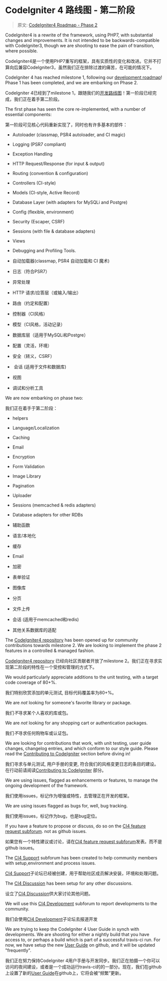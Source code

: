 # CodeIgniter 4 路线图 - 第二阶段

> 原文: [CodeIgniter4 Roadmap - Phase 2](http://forum.codeigniter.com/thread-65543.html)

CodeIgniter4 is a rewrite of the framework, using PHP7, with substantial changes and improvements. It is not intended to be backwards-compatible with CodeIgniter3, though we are shooting to ease the pain of transition, where possible.

CodeIgniter4是一个使用PHP7重写的框架，具有实质性的变化和改进。它并不打算向后兼容CodeIgniter3，虽然我们正在排除过渡的痛苦，在可能的情况下。

CodeIgniter 4 has reached milestone 1, following our [development roadmap](codeigniter-4-proposed-roadmap.md)! Phase 1 has been completed, and we are embarking on Phase 2.

CodeIgniter 4已经到了milestone 1，跟随我们的[开发路线图](codeigniter-4-proposed-roadmap.md)！第一阶段已经完成，我们正在着手第二阶段。

The first phase has seen the core re-implemented, with a number of essential components:

第一阶段可见核心代码重新实现了，同时也有许多基本的部件：

*  Autoloader (classmap, PSR4 autoloader, and CI magic)
*  Logging (PSR7 compliant)
*  Exception Handling
*  HTTP Request/Response (for input & output)
*  Routing (convention & configuration)
*  Controllers (CI-style)
*  Models (CI-style, Active Record)
*  Database Layer (with adapters for MySQLi and Postgre)
*  Config (flexible, environment)
*  Security (Escaper, CSRF)
*  Sessions (with file & database adapters)
*  Views
*  Debugging and Profiling Tools.

*  自动加载器(classmap, PSR4 自动加载和 CI 魔术)
*  日志（符合PSR7）
*  异常处理
*  HTTP 请求/应答层（或输入/输出）
*  路由（约定和配置）
*  控制器（CI风格）
*  模型（CI风格，活动记录）
*  数据库层（适用于MySQLi和Postgre）
*  配置（灵活，环境）
*  安全（转义，CSRF）
*  会话 (适用于文件和数据库)
*  视图
*  调试和分析工具

We are now embarking on phase two:

我们正在着手于第二阶段：

*  helpers
*  Language/Localization
*  Caching
*  Email
*  Encryption
*  Form Validation
*  Image Library
*  Pagination
*  Uploader
*  Sessions (memcached & redis adapters)
*  Database adapters for other RDBs

*  辅助函数
*  语言/本地化
*  缓存
*  Email
*  加密
*  表单验证
*  图像库
*  分页
*  文件上传
*  会话 (适用于memcached和redis)
*  其他关系数据库的适配

The [CodeIgniter4 repository](https://github.com/bcit-ci/CodeIgniter4) has been opened up for community contributions towards milestone 2. We are looking to implement the phase 2 features in a controlled & managed fashion.

[CodeIgniter4 repository](https://github.com/bcit-ci/CodeIgniter4) 已经向社区贡献者开放了milestone 2。我们正在寻求实现第二阶段的特性在一个受控和管理的方式下。

We would particularly appreciate additions to the unit testing, with a target code coverage of 80+%.

我们特别欣赏添加的单元测试, 目标代码覆盖率为80+%。

We are *not* looking for someone's favorite library or package.

我们*不*寻求某个人喜欢的库或包。

We are *not* looking for any shopping cart or authentication packages.

我们*不*寻求任何购物车或认证包。

We are looking for contributions that work, with unit testing, user guide changes, changelog entries, and which conform to our style guide. Please read the [Contributing to CodeIgniter](https://bcit-ci.github.io/CodeIgniter4/contributing) section before diving in!

我们寻求与单元测试, 用户手册的变更, 符合我们的风格变更日志的条目的建设。在行动前请阅读[Contributing to CodeIgniter](https://bcit-ci.github.io/CodeIgniter4/contributing) 部分。

We are using issues, flagged as enhancements or features, to manage the ongoing development of the framework.

我们使用issues，标记作为增强或特性，去管理正在开发的框架。

We are using issues flagged as bugs for, well, bug tracking.

我们使用issues，标记作为bug，也是bug定位。

If you have a feature to propose or discuss, do so on the [CI4 feature request subforum](https://forum.codeigniter.com/forum-29.html). not as github issues.

如果您有一个特性建议或讨论，请在[CI4 feature request subforum](https://forum.codeigniter.com/forum-29.html)发表。而不是github issues。

The [CI4 Support](https://forum.codeigniter.com/forum-30.html) subforum has been created to help community members with setup,environment and process issues.

 [CI4 Support](https://forum.codeigniter.com/forum-30.html)子论坛已经被创建，用于帮助社区成员解决安装，环境和处理问题。
 
The [CI4 Discussion](https://forum.codeigniter.com/forum-31.html) has been setup for any other discussions.

设立了[CI4 Discussion](https://forum.codeigniter.com/forum-31.html)供大家讨论其他问题。

We will use this [CI4 Development](https://forum.codeigniter.com/forum-27.html) subforum to report developments to the community.

我们会使用[CI4 Development](https://forum.codeigniter.com/forum-27.html)子论坛去报道开发

We are trying to keep the CodeIgniter 4 User Guide in synch with developments. We are shooting for either a nightly build that you have access to, or perhaps a build which is part of a successful travis-ci run. For now, we have setup the new [User Guide](https://bcit-ci.github.io/CodeIgniter4) on github, and it will be updated "frequently".

我们正在努力保持CodeIgniter 4用户手册与开发同步。我们正在拍摄一个你可以访问的夜间建设，或者是一个成功运行travis-ci的的一部分。现在，我们在github上设置了新的[User Guide](https://bcit-ci.github.io/CodeIgniter4)在github上，它将会被“频繁”更新。
